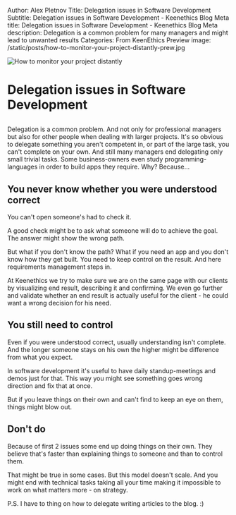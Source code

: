 Author: Alex Pletnov
Title: Delegation issues in Software Development
Subtitle: Delegation issues in Software Development - Keenethics Blog
Meta title: Delegation issues in Software Development - Keenethics Blog
Meta description: Delegation is a common problem for many managers and might lead to unwanted results
Categories: From KeenEthics
Preview image: /static/posts/how-to-monitor-your-project-distantly-prew.jpg

![How to monitor your project distantly](/static/posts/delegate.png)

<div>
  <h1 class="visually-hidden">Delegation issues in Software Development</h1>
</div>

<div style="margin-top: 30px">
  <p>Delegation is a common problem. And not only for professional managers but also for other people when dealing with larger projects. It's so obvious to delegate something you aren't competent in, or part of the large task, you can't complete on your own. And still many managers end delegating only small trivial tasks. Some business-owners even study programming-languages in order to build apps they require. Why? Because...</p>
</div>

## You never know whether you were understood correct

You can't open someone's had to check it.

A good check might be to ask what someone will do to achieve the goal. The answer might show the wrong path.

But what if you don't know the path? What if you need an app and you don't know how they get built. You need to keep control on the result. And here requirements management steps in.

At Keenethics we try to make sure we are on the same page with our clients by visualizing end result, describing it and confirming. We even go further and validate whether an end result is actually useful for the client - he could want a wrong decision for his need.

## You still need to control

Even if you were understood correct, usually understanding isn't complete. And the longer someone stays on his own the higher might be difference from what you expect.

In software development it's useful to have daily standup-meetings and demos just for that. This way you might see something goes wrong direction and fix that at once.

But if you leave things on their own and can't find to keep an eye on them, things might blow out.

## Don't do

Because of first 2 issues some end up doing things on their own. They believe that's faster than explaining things to someone and than to control them.

That might be true in some cases. But this model doesn't scale. And you might end with technical tasks taking all your time making it impossible to work on what matters more - on strategy.


P.S. I have to thing on how to delegate writing articles to the blog. :)
